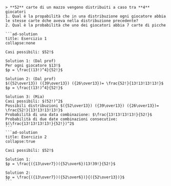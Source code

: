 ````ad-exercise
> **52** carte di un mazzo vengono distribuiti a caso tra **4** giocatori
1. Qual è la propabilità che in una distribuzione ogni giocatore abbia le stesse carte dche aveva nella distribuzione precedente?
2. Qual è la probabilità che uno dei giocatori abbia 7 carte di picche

```ad-solution
title: Esercizio 1
collapse:none

Casi possibili: $52!$

Solution 1: (Dal prof)
Per ogni giocatore $13!$
$p = \frac{(13!)^4}{52!}$

Solution 2: (Dal prof)
$({52\over13}) ({39\over13}) ({26\over13})= \frac{52!}{13!13!13!13!}$
$p = \frac{(13!)^4}{52!}$

Solution 3: (Mia)
Casi possibili: $(52!)^2$
Possibili distribuzioni $({52\over13}) ({39\over13}) ({26\over13})= \frac{52!}{13!13!13!13!}$
Probabilità di una data combinazione: $\frac{13!13!13!13!}{52!}$
Probabilità di due date combinazioni consecutive: $(\frac{13!13!13!13!}{52!})^2$
```
```ad-solution
title: Esercizio 2
collapse:true

Casi possibili: $52!$

Solution 1:
$p = \frac{({13\over7})({52\over6})13!39!}{52!}$

Solution 2:
$p = \frac{({13\over7})({52\over6})}{({52\over13})}$
```
````
